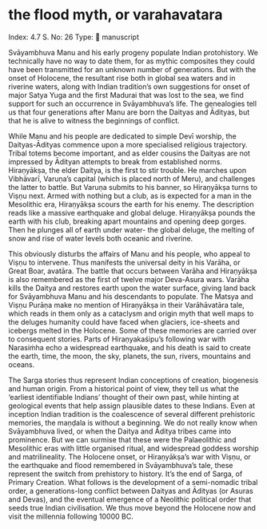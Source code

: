 # the flood myth, or varahavatara

Index: 4.7
S. No: 26
Type: 📑 manuscript

Svāyambhuva Manu and his early progeny populate Indian protohistory. We technically have no way to date them, for as mythic composites they could have been transmitted for an unknown number of generations. But with the onset of Holocene, the resultant rise both in global sea waters and in riverine waters, along with Indian tradition’s own suggestions for onset of major Satya Yuga and the first Madurai that was lost to the sea, we find support for such an occurrence in Svāyambhuva’s life. The genealogies tell us that four generations after Manu are born the Daityas and Ādityas, but that he is alive to witness the beginnings of conflict.

While Manu and his people are dedicated to simple Devī worship, the Daityas-Ādityas commence upon a more specialised religious trajectory. Tribal totems become important, and as elder cousins the Daityas are not impressed by Ādityan attempts to break from established norms. Hiraṇyākṣa, the elder Daitya, is the first to stir trouble. He marches upon Vibhāvarī, Varuṇa’s capital (which is placed north of Meru), and challenges the latter to battle. But Varuṇa submits to his banner, so Hiraṇyākṣa turns to Viṣṇu next. Armed with nothing but a club, as is expected for a man in the Mesolithic era, Hiraṇyākṣa scours the earth for his enemy. The description reads like a massive earthquake and global deluge. Hiraṇyākṣa pounds the earth with his club, breaking apart mountains and opening deep gorges. Then he plunges all of earth under water- the global deluge, the melting of snow and rise of water levels both oceanic and riverine.

This obviously disturbs the affairs of Manu and his people, who appeal to Viṣṇu to intervene. Thus manifests the universal deity in his Varāha, or Great Boar, avatāra. The battle that occurs between Varāha and Hiraṇyākṣa is also remembered as the first of twelve major Deva-Asura wars. Varāha kills the Daitya and restores earth upon the water surface, giving land back for Svāyambhuva Manu and his descendants to populate. The Matsya and Viṣṇu Purāṇa make no mention of Hiraṇyākṣa in their Varāhāvatāra tale, which reads in them only as a cataclysm and origin myth that well maps to the deluges humanity could have faced when glaciers, ice-sheets and icebergs melted in the Holocene. Some of these memories are carried over to consequent stories. Parts of Hiraṇyakaśipu’s following war with Narasiṁha echo a widespread earthquake, and his death is said to create the earth, time, the moon, the sky, planets, the sun, rivers, mountains and oceans.

The Sarga stories thus represent Indian conceptions of creation, biogenesis and human origin. From a historical point of view, they tell us what the ‘earliest identifiable Indians’ thought of their own past, while hinting at geological events that help assign plausible dates to these Indians. Even at inception Indian tradition is the coalescence of several different prehistoric memories, the maṇḍala is without a beginning. We do not really know when Svāyambhuva lived, or when the Daitya and Āditya tribes came into prominence. But we can surmise that these were the Palaeolithic and Mesolithic eras with little organised ritual, and widespread goddess worship and matrilineality. The Holocene onset, or Hiraṇyākṣa’s war with Viṣṇu, or the earthquake and flood remembered in Svāyambhuva’s tale, these represent the switch from prehistory to history. It’s the end of Sarga, of Primary Creation. What follows is the development of a semi-nomadic tribal order, a generations-long conflict between Daityas and Ādityas (or Asuras and Devas), and the eventual emergence of a Neolithic political order that seeds true Indian civilisation. We thus move beyond the Holocene now and visit the millennia following 10000 BC.